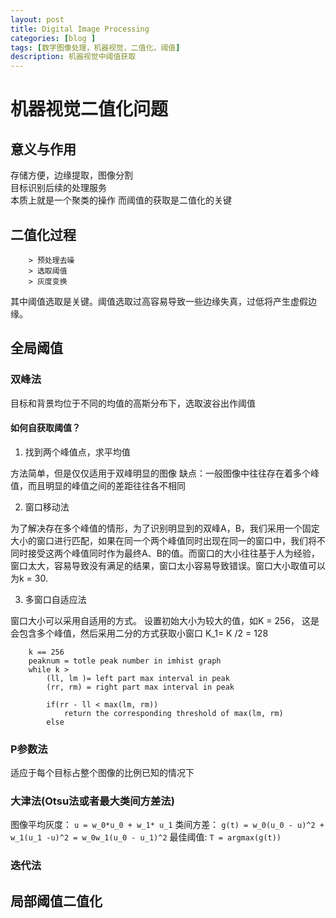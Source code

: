 ```yaml
---
layout: post
title: Digital Image Processing
categories: [blog ]
tags: [数字图像处理，机器视觉，二值化，阈值]
description: 机器视觉中阈值获取
---
```


# 机器视觉二值化问题
## 意义与作用
存储方便，边缘提取，图像分割  
目标识别后续的处理服务  
本质上就是一个聚类的操作
而阈值的获取是二值化的关键

## 二值化过程

		> 预处理去噪
		> 选取阈值
		> 灰度变换

其中阈值选取是关键。阈值选取过高容易导致一些边缘失真，过低将产生虚假边缘。

## 全局阈值
### 双峰法
目标和背景均位于不同的均值的高斯分布下，选取波谷出作阈值

#### 如何自获取阈值？
1. 找到两个峰值点，求平均值

方法简单，但是仅仅适用于双峰明显的图像
缺点：一般图像中往往存在着多个峰值，而且明显的峰值之间的差距往往各不相同

2. 窗口移动法

为了解决存在多个峰值的情形，为了识别明显到的双峰A，B，我们采用一个固定大小的窗口进行匹配，如果在同一个两个峰值同时出现在同一的窗口中，我们将不同时接受这两个峰值同时作为最终A、B的值。而窗口的大小往往基于人为经验，窗口太大，容易导致没有满足的结果，窗口太小容易导致错误。窗口大小取值可以为k = 30.

3. 多窗口自适应法

窗口大小可以采用自适用的方式。
设置初始大小为较大的值，如K = 256， 这是会包含多个峰值，然后采用二分的方式获取小窗口
K_1= K /2 = 128

```
	k == 256
	peaknum = totle peak number in imhist graph 
	while k > 
		(ll, lm )= left part max interval in peak
		(rr, rm) = right part max interval in peak

		if(rr - ll < max(lm, rm))
			return the corresponding threshold of max(lm, rm) 
		else

```
### P参数法
适应于每个目标占整个图像的比例已知的情况下

### 大津法(Otsu法或者最大类间方差法)
图像平均灰度：  `u = w_0*u_0 + w_1* u_1`
类间方差：      `g(t) = w_0(u_0 - u)^2 + w_1(u_1 -u)^2 = w_0w_1(u_0 - u_1)^2`
最佳阈值:       `T = argmax(g(t))`

### 迭代法

## 局部阈值二值化
